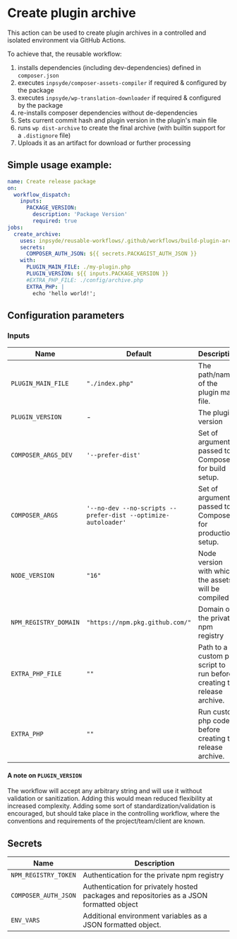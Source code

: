# Create plugin archive

This action can be used to create plugin archives in a controlled and isolated environment via GitHub Actions.

To achieve that, the reusable workflow:

1. installs dependencies (including dev-dependencies) defined in `composer.json`
2. executes `inpsyde/composer-assets-compiler` if required & configured by the package
3. executes `inpsyde/wp-translation-downloader` if required & configured by the package
4. re-installs composer dependencies without de-dependencies
5. Sets current commit hash and plugin version in the plugin's main file
6. runs `wp dist-archive` to create the final archive (with builtin support for a `.distignore` file)
7. Uploads it as an artifact for download or further processing


## Simple usage example:

```yml
name: Create release package
on:
  workflow_dispatch:
    inputs:
      PACKAGE_VERSION:
        description: 'Package Version'
        required: true
jobs:
  create_archive:
    uses: inpsyde/reusable-workflows/.github/workflows/build-plugin-archive.yml@main
    secrets:
      COMPOSER_AUTH_JSON: ${{ secrets.PACKAGIST_AUTH_JSON }}
    with:
      PLUGIN_MAIN_FILE: ./my-plugin.php
      PLUGIN_VERSION: ${{ inputs.PACKAGE_VERSION }}
      #EXTRA_PHP_FILE: ./config/archive.php
      EXTRA_PHP: |
        echo 'hello world!';

```

## Configuration parameters

### Inputs

| Name                  | Default                                                       | Description                                                             |
|-----------------------|---------------------------------------------------------------|-------------------------------------------------------------------------|
| `PLUGIN_MAIN_FILE`    | `"./index.php"`                                               | The path/name of the plugin main file.                                  |
| `PLUGIN_VERSION`      | -                                                             | The plugin version                                                      |
| `COMPOSER_ARGS_DEV`   | `'--prefer-dist'`                                             | Set of arguments passed to Composer for build setup.                    |
| `COMPOSER_ARGS`       | `'--no-dev --no-scripts --prefer-dist --optimize-autoloader'` | Set of arguments passed to Composer for production setup.               |
| `NODE_VERSION`        | `"16"`                                                        | Node version with which the assets will be compiled                     |
| `NPM_REGISTRY_DOMAIN` | `"https://npm.pkg.github.com/"`                               | Domain of the private npm registry                                      |
| `EXTRA_PHP_FILE`      | `""`                                                          | Path to a custom php script to run before creating the release archive. |
| `EXTRA_PHP`           | `""`                                                          | Run custom php code before creating the release archive.                |

#### A note on `PLUGIN_VERSION`

The workflow will accept any arbitrary string and will use it without validation or sanitization. 
Adding this would mean reduced flexibility at increased complexity. Adding some sort of standardization/validation
is encouraged, but should take place in the controlling workflow, where the conventions and requirements of the
project/team/client are known.

## Secrets

| Name                 | Description                                                                              |
|----------------------|------------------------------------------------------------------------------------------|
| `NPM_REGISTRY_TOKEN` | Authentication for the private npm registry                                              |
| `COMPOSER_AUTH_JSON` | Authentication for privately hosted packages and repositories as a JSON formatted object |
| `ENV_VARS`           | Additional environment variables as a JSON formatted object.                             |
